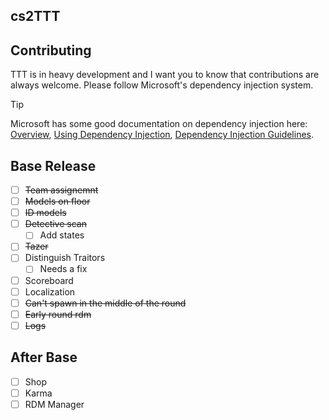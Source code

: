 ## cs2TTT

## Contributing
TTT is in heavy development and I want you to know that contributions are always welcome. Please follow Microsoft's dependency injection system.

> [!TIP]
> Microsoft has some good documentation on dependency injection here: 
> [Overview](https://learn.microsoft.com/en-us/dotnet/core/extensions/dependency-injection),
> [Using Dependency Injection](https://learn.microsoft.com/en-us/dotnet/core/extensions/dependency-injection-usage),
> [Dependency Injection Guidelines](https://learn.microsoft.com/en-us/dotnet/core/extensions/dependency-injection-guidelines).

## Base Release
- [ ] ~~Team assignemnt~~
- [ ] ~~Models on floor~~
- [ ] ~~ID models~~
- [ ] ~~Detective scan~~
     - [ ] Add states
- [ ] ~~Tazer~~
- [ ] Distinguish Traitors
     - [ ] Needs a fix
- [ ] Scoreboard
- [ ] Localization
- [ ] ~~Can't spawn in the middle of the round~~
- [ ] ~~Early round rdm~~
- [ ] ~~Logs~~

## After Base
- [ ] Shop
- [ ] Karma
- [ ] RDM Manager
